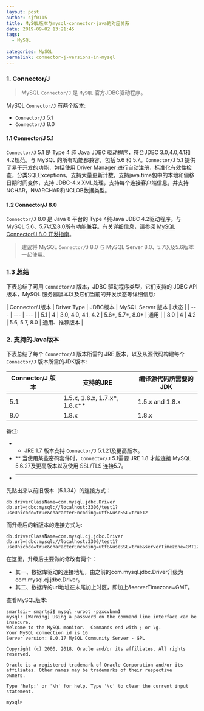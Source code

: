 ```yaml
---
layout: post
author: sjf0115
title: MySQL版本与mysql-connector-java的对应关系
date: 2019-09-02 13:21:45
tags:
  - MySQL
  
categories: MySQL
permalink: connector-j-versions-in-mysql
---
```


### 1. Connector/J

> MySQL `Connector/J` 是 `MySQL` 官方JDBC驱动程序。

MySQL `Connector/J` 有两个版本:
- `Connector/J` 5.1
- `Connector/J` 8.0

#### 1.1 Connector/J 5.1

`Connector/J` 5.1 是 Type 4 纯 Java JDBC 驱动程序，符合JDBC 3.0,4.0,4.1和4.2规范。与 MySQL 的所有功能都兼容，包括 5.6 和 5.7。`Connector/J` 5.1 提供了易于开发的功能，包括使用 Driver Manager 进行自动注册，标准化有效性检查，分类SQLExceptions，支持大量更新计数，支持java.time包中的本地和偏移日期时间变体，支持 JDBC-4.x XML处理，支持每个连接客户端信息，并支持NCHAR，NVARCHAR和NCLOB数据类型。

#### 1.2 Connector/J 8.0

`Connector/J` 8.0 是 Java 8 平台的 Type 4纯Java JDBC 4.2驱动程序。与 MySQL 5.6、5.7以及8.0所有功能兼容。有关详细信息，请参阅 [MySQL Connector/J 8.0 开发指南](https://dev.mysql.com/doc/connector-j/8.0/en/)。

> 建议将 MySQL `Connector/J` 8.0 与 MySQL Server 8.0、5.7以及5.6版本一起使用。

### 1.3 总结

下表总结了可用 `Connector/J` 版本，JDBC 驱动程序类型，它们支持的 JDBC API 版本，MySQL 服务器版本以及它们当前的开发状态等详细信息:

| Connector/J版本 | Driver Type | JDBC版本 | MySQL Server 版本 | 状态 |
| --- | --- | --- |
| 5.1	| 4	| 3.0, 4.0, 4.1, 4.2 | 5.6*, 5.7*, 8.0*	| 通用 |
| 8.0 |	4	| 4.2	| 5.6, 5.7, 8.0 |	通用、推荐版本 |

### 2. 支持的Java版本

下表总结了每个 `Connector/J` 版本所需的 JRE 版本，以及从源代码构建每个 `Connector/J` 版本所需的JDK版本:

| Connector/J 版本 | 支持的JRE |	编译源代码所需要的JDK |
| --- | --- | --- |
| 5.1 |	1.5.x, 1.6.x, 1.7.x*, 1.8.x**	| 1.5.x and 1.8.x |
| 8.0	| 1.8.x	| 1.8.x |

备注:
- * JRE 1.7 版本支持 `Connector/J` 5.1.21及更高版本。
- ** 当使用某些密码套件时，`Connector/J` 5.1需要 JRE 1.8 才能连接 MySQL 5.6.27及更高版本以及使用 SSL/TLS 连接5.7。
- ***

先贴出来以前旧版本（5.1.34）的连接方式：
```
db.driverClassName=com.mysql.jdbc.Driver
db.url=jdbc:mysql://localhost:3306/test1?useUnicode=true&characterEncoding=utf8&useSSL=true12
```
而升级后的新版本的连接方式为:
```
db.driverClassName=com.mysql.cj.jdbc.Driver
db.url=jdbc:mysql://localhost:3306/test1?useUnicode=true&characterEncoding=utf8&useSSL=true&serverTimezone=GMT12
```
在这里，升级后主要做的修改有两个：
- 其一、数据库驱动的连接地址，由之前的com.mysql.jdbc.Driver升级为com.mysql.cj.jdbc.Driver。
- 其二、数据库的url地址在末尾加上时区，即加上&serverTimezone=GMT。


查看MySQL版本:
```
smartsi:~ smartsi$ mysql -uroot -pzxcvbnm1
mysql: [Warning] Using a password on the command line interface can be insecure.
Welcome to the MySQL monitor.  Commands end with ; or \g.
Your MySQL connection id is 16
Server version: 8.0.17 MySQL Community Server - GPL

Copyright (c) 2000, 2018, Oracle and/or its affiliates. All rights reserved.

Oracle is a registered trademark of Oracle Corporation and/or its
affiliates. Other names may be trademarks of their respective
owners.

Type 'help;' or '\h' for help. Type '\c' to clear the current input statement.

mysql>
```
